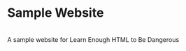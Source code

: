 <h1><strong>Sample Website</strong></h1><br>
A sample website for Learn Enough HTML to Be Dangerous
